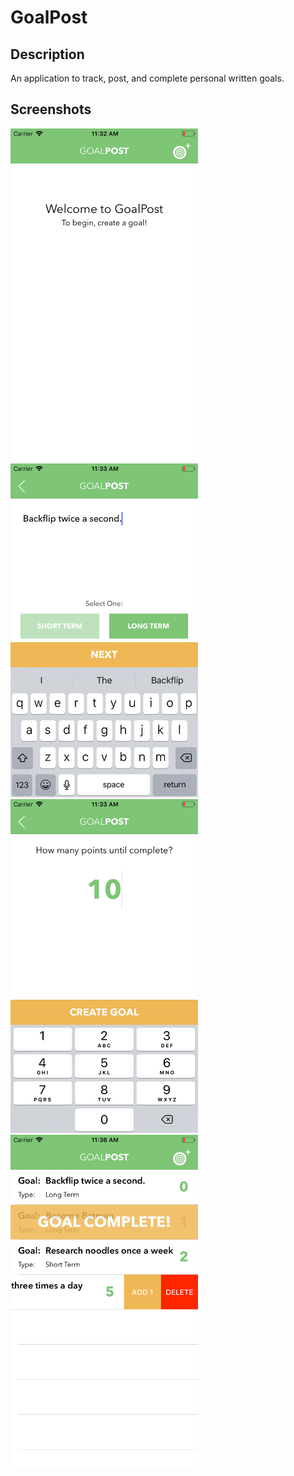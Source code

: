 # GoalPost

## Description
An application to track, post, and complete personal written goals.

## Screenshots
<kbd><img src="https://github.com/codyph/app-goalpost/blob/master/AppPreviews/Screen1.png" width:300 height=533.6></kbd> <kbd><img src="https://github.com/codyph/app-goalpost/blob/master/AppPreviews/Screen2.png" width:300 height=533.6></kbd>
<kbd><img src="https://github.com/codyph/app-goalpost/blob/master/AppPreviews/Screen3.png" width:300 height=533.6></kbd> <kbd><img src="https://github.com/codyph/app-goalpost/blob/master/AppPreviews/Screen4.png" width:300 height=533.6></kbd>
